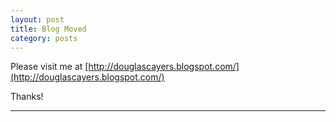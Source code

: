 ```yaml
---
layout: post
title: Blog Moved
category: posts
---
```


Please visit me at [http://douglascayers.blogspot.com/](http://douglascayers.blogspot.com/)

Thanks!

---